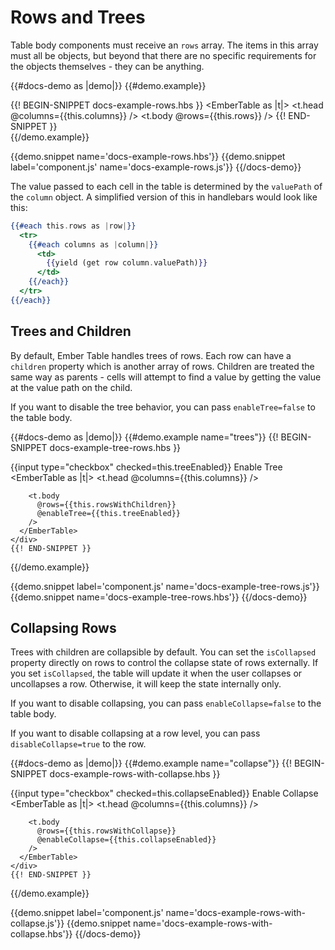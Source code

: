 # Rows and Trees

Table body components must receive an `rows` array. The items in this array must
all be objects, but beyond that there are no specific requirements for the
objects themselves - they can be anything.

{{#docs-demo as |demo|}}
  {{#demo.example}}
    <div class="demo-container small">
      {{! BEGIN-SNIPPET docs-example-rows.hbs }}
      <EmberTable as |t|>
        <t.head @columns={{this.columns}} />
        <t.body @rows={{this.rows}} />
      </EmberTable>
      {{! END-SNIPPET }}
    </div>
  {{/demo.example}}

  {{demo.snippet name='docs-example-rows.hbs'}}
  {{demo.snippet label='component.js' name='docs-example-rows.js'}}
{{/docs-demo}}

The value passed to each cell in the table is determined by the `valuePath` of
the `column` object. A simplified version of this in handlebars would look like
this:

```hbs
{{#each this.rows as |row|}}
  <tr>
    {{#each columns as |column|}}
      <td>
        {{yield (get row column.valuePath)}}
      </td>
    {{/each}}
  </tr>
{{/each}}
```

## Trees and Children

By default, Ember Table handles trees of rows. Each row can have a `children`
property which is another array of rows. Children are treated the same way as
parents - cells will attempt to find a value by getting the value at the value
path on the child.

If you want to disable the tree behavior, you can pass `enableTree=false` to
the table body.

{{#docs-demo as |demo|}}
  {{#demo.example name="trees"}}
    {{! BEGIN-SNIPPET docs-example-tree-rows.hbs }}
    <div class="demo-options">
      <label>
        {{input type="checkbox" checked=this.treeEnabled}}
        Enable Tree
      </label>
    </div>
    <div class="demo-container small">
      <EmberTable as |t|>
        <t.head @columns={{this.columns}} />

        <t.body
          @rows={{this.rowsWithChildren}}
          @enableTree={{this.treeEnabled}}
        />
      </EmberTable>
    </div>
    {{! END-SNIPPET }}
  {{/demo.example}}

  {{demo.snippet label='component.js' name='docs-example-tree-rows.js'}}
  {{demo.snippet name='docs-example-tree-rows.hbs'}}
{{/docs-demo}}

## Collapsing Rows

Trees with children are collapsible by default. You can set the `isCollapsed`
property directly on rows to control the collapse state of rows externally. If
you set `isCollapsed`, the table will update it when the user collapses or
uncollapses a row. Otherwise, it will keep the state internally only.

If you want to disable collapsing, you can pass `enableCollapse=false` to the
table body.

If you want to disable collapsing at a row level, you can pass
`disableCollapse=true` to the row.

{{#docs-demo as |demo|}}
  {{#demo.example name="collapse"}}
    {{! BEGIN-SNIPPET docs-example-rows-with-collapse.hbs }}
    <div class="demo-options">
      <label>
        {{input type="checkbox" checked=this.collapseEnabled}}
        Enable Collapse
      </label>
    </div>
    <div class="demo-container small">
      <EmberTable as |t|>
        <t.head @columns={{this.columns}} />

        <t.body
          @rows={{this.rowsWithCollapse}}
          @enableCollapse={{this.collapseEnabled}}
        />
      </EmberTable>
    </div>
    {{! END-SNIPPET }}
  {{/demo.example}}

  {{demo.snippet label='component.js' name='docs-example-rows-with-collapse.js'}}
  {{demo.snippet name='docs-example-rows-with-collapse.hbs'}}
{{/docs-demo}}

